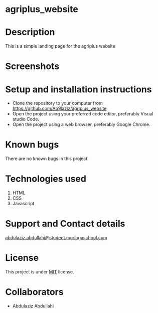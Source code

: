 # agriplus_website

# Description
This is a simple landing page for the agriplus website
# Screenshots


# Setup and installation instructions
- Clone the repository to your computer from https://github.com/Ab9laziz/agriplus_website
- Open the project using your preferred code editor, preferably Visual studio Code.
- Open the project using a web browser, preferably Google Chrome.

# Known bugs
There are no known bugs in this project.

# Technologies used
1. HTML
2. CSS
3. Javascript

# Support and Contact details
abdulaziz.abdullahi@student.moringaschool.com

# License
This project is under [MIT](https://github.com/Ab9laziz/agriplus_website/blob/master/licence) license.

# Collaborators
- Abdulaziz Abdullahi



